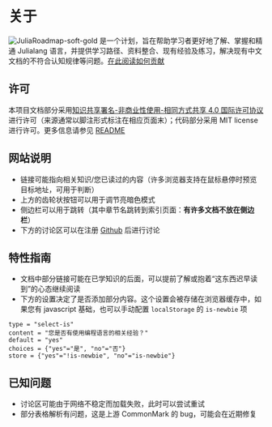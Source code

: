 # 关于
![JuliaRoadmap-soft-gold](https://img.shields.io/badge/JuliaRoadmap-soft-gold) 是一个计划，旨在帮助学习者更好地了解、掌握和精通 Julialang 语言，并提供学习路径、资料整合、现有经验及练习，解决现有中文文档的不符合认知规律等问题。[在此阅读如何贡献](https://github.com/JuliaRoadmap/zh/blob/master/CONTRIBUTING.md)

## 许可
本项目文档部分采用[知识共享署名-非商业性使用-相同方式共享 4.0 国际许可协议](https://creativecommons.org/licenses/by-nc-sa/4.0/)进行许可（来源通常以脚注形式标注在相应页面末）；代码部分采用 MIT license 进行许可。更多信息请参见 [README](https://github.com/JuliaRoadmap/zh#README)

## 网站说明
- 链接可能指向相关知识/您已读过的内容（许多浏览器支持在鼠标悬停时预览目标地址，可用于判断）
- 上方的齿轮状按钮可以用于调节亮暗色模式
- 侧边栏可以用于跳转（其中章节名跳转到索引页面：**有许多文档不放在侧边栏**）
- 下方的讨论区可以在注册 [Github](../knowledge/github.md) 后进行讨论

## 特性指南
- 文档中部分链接可能在已学知识的后面，可以提前了解或抱着“这东西迟早读到”的心态继续阅读
- 下方的设置决定了是否添加部分内容。这个设置会被存储在浏览器缓存中，如果您有 javascript 基础，也可以手动配置 `localStorage` 的 `is-newbie` 项

```insert-setting
type = "select-is"
content = "您是否有使用编程语言的相关经验？"
default = "yes"
choices = {"yes"="是", "no"="否"}
store = {"yes"="!is-newbie", "no"="is-newbie"}
```

## 已知问题
- 讨论区可能由于网络不稳定而加载失败，此时可以尝试重试
- 部分表格解析有问题，这是上游 CommonMark 的 bug，可能会在近期修复
